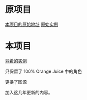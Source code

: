 # 原项目
[本项目的原始地址](https://github.com/jillstingray/ojsort)
[原始实例](https://jillstingray.github.io/ojsort/)

# 本项目
[羽希的实例](https://interface.100oj.com/sort/index.html)

只保留了 100% Orange Juice 中的角色

更换了图源

加入这几年更新的内容。

